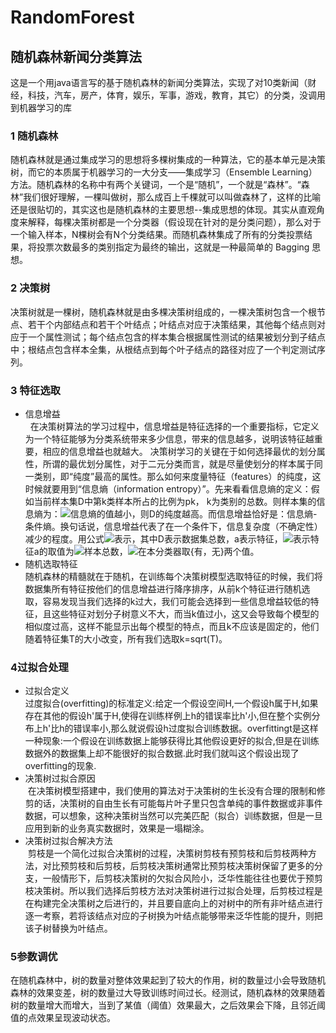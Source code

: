# RandomForest
## 随机森林新闻分类算法

这是一个用java语言写的基于随机森林的新闻分类算法，实现了对10类新闻（财经，科技，汽车，房产，体育，娱乐，军事，游戏，教育，其它）的分类，没调用到机器学习的库
### 1 随机森林
 随机森林就是通过集成学习的思想将多棵树集成的一种算法，它的基本单元是决策树，而它的本质属于机器学习的一大分支——集成学习（Ensemble Learning）方法。随机森林的名称中有两个关键词，一个是“随机”，一个就是“森林”。“森林”我们很好理解，一棵叫做树，那么成百上千棵就可以叫做森林了，这样的比喻还是很贴切的，其实这也是随机森林的主要思想--集成思想的体现。其实从直观角度来解释，每棵决策树都是一个分类器（假设现在针对的是分类问题），那么对于一个输入样本，N棵树会有N个分类结果。而随机森林集成了所有的分类投票结果，将投票次数最多的类别指定为最终的输出，这就是一种最简单的 Bagging 思想。
### 2 决策树
  决策树就是一棵树，随机森林就是由多棵决策树组成的，一棵决策树包含一个根节点、若干个内部结点和若干个叶结点；叶结点对应于决策结果，其他每个结点则对应于一个属性测试；每个结点包含的样本集合根据属性测试的结果被划分到子结点中；根结点包含样本全集，从根结点到每个叶子结点的路径对应了一个判定测试序列。

### 3 特征选取
- 信息增益  
  	在决策树算法的学习过程中，信息增益是特征选择的一个重要指标，它定义为一个特征能够为分类系统带来多少信息，带来的信息越多，说明该特征越重要，相应的信息增益也就越大。 决策树学习的关键在于如何选择最优的划分属性，所谓的最优划分属性，对于二元分类而言，就是尽量使划分的样本属于同一类别，即“纯度”最高的属性。那么如何来度量特征（features）的纯度，这时候就要用到“信息熵（information entropy）”。先来看看信息熵的定义：假如当前样本集D中第k类样本所占的比例为pk， k为类别的总数。则样本集的信息熵为：![](https://img-blog.csdn.net/20180129135548693)信息熵的值越小，则D的纯度越高。而信息增益恰好是：信息熵-条件熵。换句话说，信息增益代表了在一个条件下，信息复杂度（不确定性）减少的程度。用公式![](https://img-blog.csdn.net/20180129161423421)表示，其中D表示数据集总数，a表示特征，![](https://img-blog.csdn.net/20180129141835120)表示特征a的取值为![](https://img-blog.csdn.net/20180129141756607)样本总数，![](https://img-blog.csdn.net/20180129141756607)在本分类器取{有，无}两个值。  
- 随机选取特征  
    随机森林的精髓就在于随机，在训练每个决策树模型选取特征的时候，我们将数据集所有特征按他们的信息增益进行降序排序，从前k个特征进行随机选取，容易发现当我们选择的k过大，我们可能会选择到一些信息增益较低的特征，且这些特征对划分子树意义不大，而当k值过小，这又会导致每个模型的相似度过高，这样不能显示出每个模型的特点，而且k不应该是固定的，他们随着特征集T的大小改变，所有我们选取k=sqrt(T)。

### 4过拟合处理  
- 过拟合定义  
过度拟合(overfitting)的标准定义:给定一个假设空间H,一个假设h属于H,如果存在其他的假设h'属于H,使得在训练样例上h的错误率比h'小,但在整个实例分布上h'比h的错误率小,那么就说假设h过度拟合训练数据。overfittingt是这样一种现象:一个假设在训练数据上能够获得比其他假设更好的拟合,但是在训练数据外的数据集上却不能很好的拟合数据.此时我们就叫这个假设出现了overfitting的现象.
- 决策树过拟合原因  
 在决策树模型搭建中，我们使用的算法对于决策树的生长没有合理的限制和修剪的话，决策树的自由生长有可能每片叶子里只包含单纯的事件数据或非事件数据，可以想象，这种决策树当然可以完美匹配（拟合）训练数据，但是一旦应用到新的业务真实数据时，效果是一塌糊涂。
- 决策树过拟合解决方法  
 剪枝是一个简化过拟合决策树的过程，决策树剪枝有预剪枝和后剪枝两种方法，对比预剪枝和后剪枝，后剪枝决策树通常比预剪枝决策树保留了更多的分支，一般情形下，后剪枝决策树的欠拟合风险小，泛华性能往往也要优于预剪枝决策树。所以我们选择后剪枝方法对决策树进行过拟合处理，后剪枝过程是在构建完全决策树之后进行的，并且要自底向上的对树中的所有非叶结点进行逐一考察，若将该结点对应的子树换为叶结点能够带来泛华性能的提升，则把该子树替换为叶结点。
### 5参数调优
在随机森林中，树的数量对整体效果起到了较大的作用，树的数量过小会导致随机森林的效果变差，树的数量过大导致训练时间过长。经测试，随机森林的效果随着树的数量增大而增大，当到了某值（阈值）效果最大，之后效果会下降，且邻近阈值的点效果呈现波动状态。




